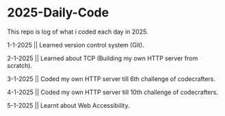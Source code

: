 # 2025-Daily-Code
This repo is log of what i coded each day in 2025.

1-1-2025 || Learned version control system (Git).

2-1-2025 || Learned about TCP (Building my own HTTP server from scratch).

3-1-2025 || Coded my own HTTP server till 6th challenge of codecrafters.

4-1-2025 || Coded my own HTTP server till 10th challenge of codecrafters.

5-1-2025 || Learnt about Web Accessibility.
